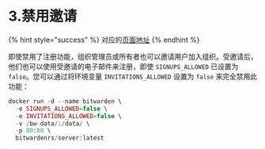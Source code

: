 # 3.禁用邀请

{% hint style="success" %}
对应的[页面地址](https://github.com/dani-garcia/bitwarden_rs/wiki/Disable-invitations)
{% endhint %}

即使禁用了注册功能，组织管理员或所有者也可以邀请用户加入组织。受邀请后，他们也可以使用受邀请的电子邮件来注册，即使 `SIGNUPS_ALLOWED` 已设置为`false`。您可以通过将环境变量 `INVITATIONS_ALLOWED` 设置为 `false` 来完全禁用此功能：

```php
docker run -d --name bitwarden \
  -e SIGNUPS_ALLOWED=false \
  -e INVITATIONS_ALLOWED=false \
  -v /bw-data/:/data/ \
  -p 80:80 \
  bitwardenrs/server:latest
```

